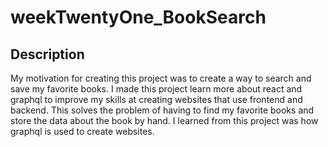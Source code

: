 # weekTwentyOne_BookSearch

## Description

My motivation for creating this project was to create a way to search and save my favorite books. I made this project learn more about react and graphql to improve my skills at creating websites that use frontend and backend. This solves the problem of having to find my favorite books and store the data about the book by hand. I learned from this project was how graphql is used to create websites.
